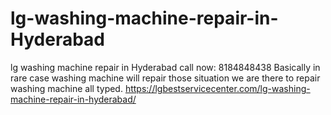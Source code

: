# lg-washing-machine-repair-in-Hyderabad
 lg washing machine repair in Hyderabad call now: 8184848438 Basically in rare case washing machine will repair those situation we are there to repair washing machine all typed.  https://lgbestservicecenter.com/lg-washing-machine-repair-in-hyderabad/
